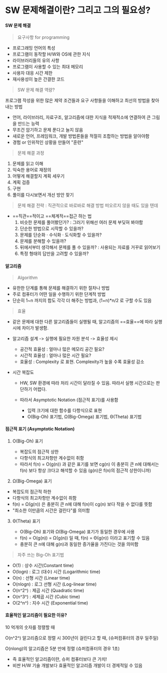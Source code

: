 # SW 문제해결이란? 그리고 그의 필요성?

#### SW 문제 해결

> 요구사항 for programming

- 프로그래밍 언어의 특성
- 프로그램이 동작할 H/W와 OS에 관한 지식
- 라이브러리들의 유의 사항
- 프로그램이 사용할 수 있는 최대 메모리
- 사용자 대응 시간 제한
- 재사용성이 높은 간결한 코드

> SW 문제 해결 역량?

프로그램 작성을 위한 많은 제약 조건들과 요구 사항들을 이해하고 최선의 방법을 찾아내는 방법

- 언어, 라이브러리, 자료구조, 알고리즘에 대한 지식을 적재적소에 연결하여 큰 그림을 만드는 능력
- 무조건 암기하고 문제 푼다고 늘지 않음
- 새로운 언어, 프레임워크, 개발 방법론들을 적절히 조합하는 방법을 알아야함
- 경험 or 인위적인 상황을 만들어 "훈련"



> 문제 해결 과정

1. 문제를 읽고 이해
2. 익숙한 용어로 재정의
3. 어떻게 해결할지 계획 세우기
4. 계획 검증
5. 구현
6. 풀이를 다시보면서 개선 방안 찾기



> 문제 해결 전략 : 직관적으로 바로바로 해결 방법 떠오르지 않을 때도 있을 텐데

- ==직관==적이고 ==체계적==접근 하는 법
  1. 비슷한 문제를 풀어봤던가? : 그러기 위해선 여러 문제 부딪혀 봐야함
  2. 단순한 방법으로 시작할 수 있을까?
  3. 문제를 단순화 · 수식화 · 도식화할 수 있을까?
  4. 문제를 분해할 수 있을까?
  5. 뒤에서부터 생각해서 문제를 풀 수 있을까? : 사용되는 자료를 거꾸로 읽어보기
  6. 특정 형태의 답만을 고려할 수 있을까?





#### 알고리즘

> Algorithm

- 유한한 단계를 통해 문제를 해결하기 위한 절차나 방법
- 주로 컴퓨터가 어떤 일을 수행하기 위한 단계적 방법
- 단순히 1~n 까지의 합도 각각 더 해주는 방법과, (1+n)*n/2 로 구할 수도 있음

> 효율

- 같은 문제에 대한 다른 알고리즘들이 실행될 때, 알고리즘의 ==효율==에 따라 실행 시에 차이가 발생함.

- 알고리즘 설계 -> 실행에 필요한 자원 분석 -> 효율성 제시

  - 공간적 효율성 : 얼마나 많은 메모리 공간 필요?
  - 시간적 효율성 : 얼마나 많은 시간 필요?
  - 효율성 : Complexity 로 표현. Complexity가 높을 수록 효율성 감소

- 시간 복잡도

  - HW, SW 환경에 따라 처리 시간이 달라질 수 있음. 따라서 실행 시간으로는 판단하기 어렵다.

  - 따라서 Asymptotic Notation (점근적 표기)를 사용함

    - 입력 크기에 대한 함수를 다항식으로 표현
    - O(Big-Oh) 표기법, Ω(Big-Omega) 표기법, Θ(Theta) 표기법

    

#### 점근적 표기 (Asymptotic Notation)

1. O(Big-Oh) 표기

   - 복잡도의 점근적 상한
   - 다항식의 최고차항만 계수없이 취함
   - 따라서 f(n) = O(g(n)) 과 같은 표기를 보면 cg(n) 이 충분히 큰 n에 대해서는 f(n) 보다 항상 크다고 해석할 수 있음 (g(n)은 f(n)의 점근적 상한이니까)

2.  Ω(Big-Omega) 표기

   - 복잡도의 점근적 하한
   - 다항식의 최고차항만 계수없이 취함
   - f(n) = Ω(g(n)) 은 충분히 큰 n에 대해 f(n)이 cg(n) 보다 작을 수 없다를 뜻함
   - "최소한 이만큼의 시간은 걸린다"를 의미함

3. Θ(Theta) 표기

   - O(Big-Oh) 표기와 Ω(Big-Omega) 표기가 동일한 경우에 사용
   - f(n) = O(g(n)) = Ω(g(n)) 일 때, f(n) = Θ(g(n)) 이라고 표기할 수 있음
   - 충분히 큰 n에 대해 g(n)과 동일한 증가율을 가진다는 것을 의미함

   

> 자주 쓰는 Big-Oh 표기법

- O(1) : 상수 시간(Constant time)
- O(logn) : 로그 (대수) 시간 (Logarithmic time)
- O(n) : 선형 시간 (Linear time)
- O(nlogn) : 로그 선형 시간 (Log-linear time)
- O(n^2^) : 제곱 시간 (Quadratic time)
- O(n^3^) : 세제곱 시간 (Cubic time)
- O(2^n^) : 지수 시간 (Exponential time)



#### 효율적인 알고리즘이 필요한 이유?

10 억개의 숫자를 정렬할 때

O(n^2^) 알고리즘으로 정렬 시 300년이 걸린다고 할 때, (슈퍼컴퓨터의 경우 일주일)

O(nlong)의 알고리즘은 5분 만에 정렬 (슈퍼컴퓨터의 경우 1초)

- 즉 효율적인 알고리즘이란, 슈퍼 컴퓨터보다 큰 가치!
- 비싼 H/W 기술 개발보다 효율적인 알고리즘 개발이 더 경제적일 수 있음







